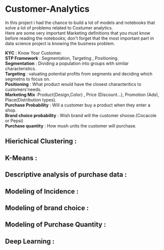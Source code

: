 # Customer-Analytics

In this project i had the chance to build a lot of models and notebooks that solve a lot of problems related to Costumer analytics.</br>
Here are some very important Marketing definitions that you must know before reading the notebooks; don't forget that the most important part in data science project is knowing the business problem.

<b>KYC</b> : Know Your Customer.</br>
<b>STP Framework</b> : Segmentation, Targeting , Positioning.</br>
<b>Segmentation</b> : Dividing a population into groups with similar characteristics.</br>
<b>Targeting</b> : valuating potential profits from segments and deciding which segmetns to focus on.</br>
<b>Positioning</b> : What product would have the closest characteritics to customers'needs.</br>
<b>Marketing Mix</b> :Product(Design,Color) , Price (Discount...), Promotion (Ads), Place(Distribution types).</br>
<b>Purchase Probability</b> : Will a customer buy a product when they enter a shop.</br>
<b>Brand choice probability</b> : Wish brand will the customer shoose.(Cocacole or Pepsi)</br>
<b>Purchase quantity</b> : How mush units the customer will purchase.</br>

## Hierichical Clustering :

## K-Means :

## Descriptive analysis of purchase data :

## Modeling of Incidence : 

## Modeling of brand choice : 

## Modeling of Purchase Quantity : 

## Deep Learning :

